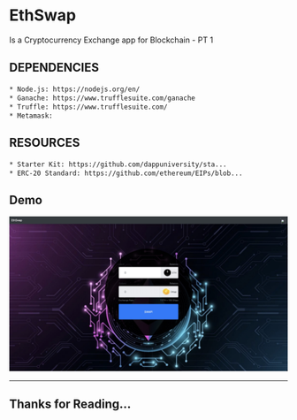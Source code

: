 # EthSwap

Is a Cryptocurrency Exchange app for Blockchain - PT 1

## DEPENDENCIES

    * Node.js: https://nodejs.org/en/
    * Ganache: https://www.trufflesuite.com/ganache
    * Truffle: https://www.trufflesuite.com/
    * Metamask:

## RESOURCES

    * Starter Kit: https://github.com/dappuniversity/sta...
    * ERC-20 Standard: https://github.com/ethereum/EIPs/blob...

## Demo

![app home page screenshot](src/assets/EthSwap.jpg)

---

## Thanks for Reading...

